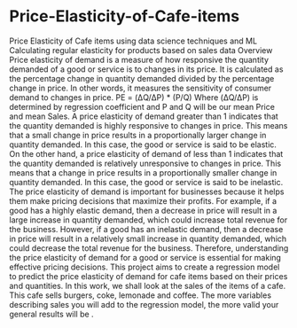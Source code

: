 # Price-Elasticity-of-Cafe-items
Price Elasticity of Cafe items using data science techniques and ML 
Calculating regular elasticity for products based on sales data
Overview
Price elasticity of demand is a measure of how responsive the quantity demanded of a good or service is to
changes in its price. It is calculated as the percentage change in quantity demanded divided by the
percentage change in price. In other words, it measures the sensitivity of consumer demand to changes in
price.
PE = (ΔQ/ΔP) * (P/Q) Where (ΔQ/ΔP) is determined by regression coefficient and P and Q will be our mean
Price and mean Sales.
A price elasticity of demand greater than 1 indicates that the quantity demanded is highly responsive to
changes in price. This means that a small change in price results in a proportionally larger change in quantity
demanded. In this case, the good or service is said to be elastic.
On the other hand, a price elasticity of demand of less than 1 indicates that the quantity demanded is relatively
unresponsive to changes in price. This means that a change in price results in a proportionally smaller change
in quantity demanded. In this case, the good or service is said to be inelastic.
The price elasticity of demand is important for businesses because it helps them make pricing decisions that
maximize their profits. For example, if a good has a highly elastic demand, then a decrease in price will result
in a large increase in quantity demanded, which could increase total revenue for the business. However, if a
good has an inelastic demand, then a decrease in price will result in a relatively small increase in quantity
demanded, which could decrease the total revenue for the business. Therefore, understanding the price elasticity
of demand for a good or service is essential for making effective pricing decisions.
This project aims to create a regression model to predict the price elasticity of demand for cafe items based
on their prices and quantities.
In this work, we shall look at the sales of the items of a cafe. This cafe sells burgers, coke, lemonade and
coffee. The more variables describing sales you will add to the regression model, the more valid your general
results will be .
